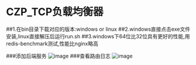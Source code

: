 # CZP_TCP负载均衡器

##1.在bin目录下载对应的版本:windows or linux
##2.windows直接点击exe文件安装,linux直接解压后运行run.sh
##3.windows下64位比32位具有更好的性能,用redis-benchmark测试,性能比nginx略高

###添加后端服务
![image](https://raw.githubusercontent.com/coderczp/MycatLB/master/img/lb_add_ser.png)
###查看路由日志
![image](https://raw.githubusercontent.com/coderczp/MycatLB/master/img/lb_log.png)